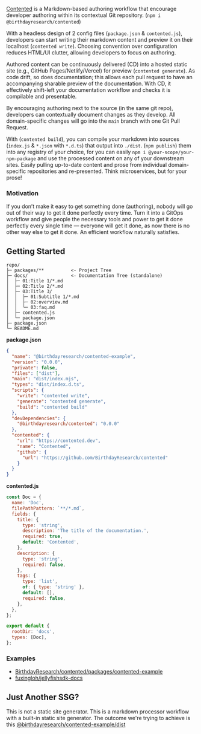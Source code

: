 [Contented](https://contented.dev) is a Markdown-based authoring workflow that encourage developer authoring within
its contextual Git repository. (`npm i @birthdayresearch/contented`)

With a headless design of 2 config files (`package.json` & `contented.js`), developers can start writing their markdown
content and preview it on their localhost (`contented write`). Choosing convention over configuration reduces HTML/UI
clutter, allowing developers to focus on authoring.

Authored content can be continuously delivered (CD) into a hosted static site (e.g., GitHub Pages/Netlify/Vercel) for
preview (`contented generate`). As code drift, so does documentation; this allows each pull request to have an
accompanying sharable preview of the documentation. With CD, it effectively shift-left your documentation workflow and
checks it is compilable and presentable.

By encouraging authoring next to the source (in the same git repo), developers can contextually document changes as they
develop. All domain-specific changes will go into the `main` branch with one Git Pull Request.

With (`contented build`), you can compile your markdown into sources (`index.js` & `*.json` with `*.d.ts`) that output
into `./dist`. (`npm publish`) them into any registry of your choice, for you can
easily `npm i @your-scope/your-npm-package` and use the processed content on any of your downstream sites. Easily
pulling up-to-date content and prose from individual domain-specific repositories and re-presented. Think microservices,
but for your prose!

### Motivation

If you don’t make it easy to get something done (authoring), nobody will go out of their way to get it done perfectly
every time. Turn it into a GitOps workflow and give people the necessary tools and power to get it done perfectly every
single time — everyone will get it done, as now there is no other way else to get it done. An efficient workflow
naturally satisfies.

## Getting Started

```text
repo/
├─ packages/**          <- Project Tree
├─ docs/                <- Documentation Tree (standalone)
│  ├─ 01:Title 1/*.md
│  ├─ 02:Title 2/*.md
│  ├─ 03:Title 3/
│  │  ├─ 01:Subtitle 1/*.md
│  │  ├─ 02:overview.md
│  │  └─ 03:faq.md
│  ├─ contented.js
│  └─ package.json
├─ package.json
└─ README.md
```

**package.json**

```json
{
  "name": "@birthdayresearch/contented-example",
  "version": "0.0.0",
  "private": false,
  "files": ["dist"],
  "main": "dist/index.mjs",
  "types": "dist/index.d.ts",
  "scripts": {
    "write": "contented write",
    "generate": "contented generate",
    "build": "contented build"
  },
  "devDependencies": {
    "@birthdayresearch/contented": "0.0.0"
  },
  "contented": {
    "url": "https://contented.dev",
    "name": "Contented",
    "github": {
      "url": "https://github.com/BirthdayResearch/contented"
    }
  }
}
```

**contented.js**

```js
const Doc = {
  name: 'Doc',
  filePathPattern: `**/*.md`,
  fields: {
    title: {
      type: 'string',
      description: 'The title of the documentation.',
      required: true,
      default: 'Contented',
    },
    description: {
      type: 'string',
      required: false,
    },
    tags: {
      type: 'list',
      of: { type: 'string' },
      default: [],
      required: false,
    },
  },
};

export default {
  rootDir: 'docs',
  types: [Doc],
};
```

### Examples

- [BirthdayResearch/contented/packages/contented-example](https://github.com/BirthdayResearch/contented/tree/main/packages/contented-example)
- [fuxingloh/jellyfishsdk-docs](https://github.com/fuxingloh/jellyfishsdk-docs)

## Just Another SSG?

This is not a static site generator. This is a markdown processor workflow with a built-in static site generator. The
outcome we're trying to achieve is
this [@birthdayresearch/contented-example/dist](https://www.jsdelivr.com/package/npm/@birthdayresearch/contented-example)
